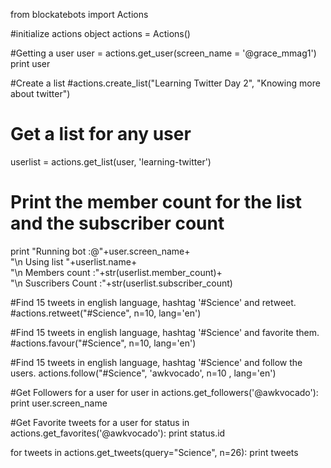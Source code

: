 from blockatebots import Actions

#initialize actions object
actions = Actions()

#Getting a user
user = actions.get_user(screen_name = '@grace_mmag1')
print user

#Create a list
#actions.create_list("Learning Twitter Day 2", "Knowing more about twitter")

# Get a list for any user
userlist = actions.get_list(user, 'learning-twitter')

# Print the member count for the list and the subscriber count
print "Running bot :@"+user.screen_name+\
              "\n Using list "+userlist.name+\
              "\n Members count :"+str(userlist.member_count)+\
              "\n Suscribers Count :"+str(userlist.subscriber_count)

#Find 15 tweets in english language, hashtag '#Science' and retweet.
#actions.retweet("#Science", n=10, lang='en')

#Find 15 tweets in english language, hashtag '#Science' and favorite them.
#actions.favour("#Science", n=10, lang='en')

#Find 15 tweets in english language, hashtag '#Science' and follow the users.
actions.follow("#Science", 'awkvocado', n=10  , lang='en')


#Get Followers for a user
for user in actions.get_followers('@awkvocado'):
    print user.screen_name


#Get Favorite tweets for a user
for status in actions.get_favorites('@awkvocado'):
    print status.id

for tweets in actions.get_tweets(query="Science", n=26):
    print tweets










